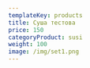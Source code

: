 ```yaml
---
templateKey: products
title: Суша тестова
price: 150
categoryProduct: susi
weight: 100
image: /img/set1.png
---
```

